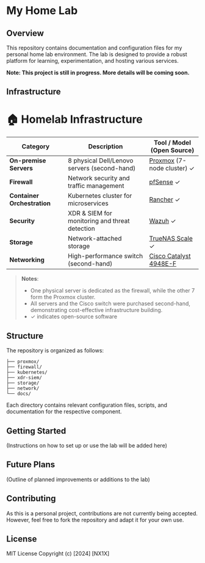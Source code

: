 # My Home Lab

## Overview

This repository contains documentation and configuration files for my personal home lab environment. The lab is designed to provide a robust platform for learning, experimentation, and hosting various services.

**Note: This project is still in progress. More details will be coming soon.**

## Infrastructure

# 🏠 Homelab Infrastructure

| Category | Description | Tool / Model (Open Source) |
|----------|-------------|---------------------|
| **On-premise Servers** | 8 physical Dell/Lenovo servers (second-hand) | [Proxmox](https://www.proxmox.com/en/) (7-node cluster) ✓ |
| **Firewall** | Network security and traffic management | [pfSense](https://www.pfsense.org/) ✓ |
| **Container Orchestration** | Kubernetes cluster for microservices | [Rancher](https://www.rancher.com/) ✓ |
| **Security** | XDR & SIEM for monitoring and threat detection | [Wazuh](https://wazuh.com/) ✓ |
| **Storage** | Network-attached storage | [TrueNAS Scale](https://www.truenas.com/truenas-scale/) ✓ |
| **Networking** | High-performance switch (second-hand) | [Cisco Catalyst 4948E-F](https://www.cisco.com/c/en/us/products/switches/catalyst-4948e-ethernet-switch/index.html) |

> **Notes**: 
> - One physical server is dedicated as the firewall, while the other 7 form the Proxmox cluster.
> - All servers and the Cisco switch were purchased second-hand, demonstrating cost-effective infrastructure building.
> - ✓ indicates open-source software


## Structure

The repository is organized as follows:

```
├── proxmox/
├── firewall/
├── kubernetes/
├── xdr-siem/
├── storage/
├── network/
└── docs/
```

Each directory contains relevant configuration files, scripts, and documentation for the respective component.

## Getting Started

(Instructions on how to set up or use the lab will be added here)

## Future Plans

(Outline of planned improvements or additions to the lab)

## Contributing

As this is a personal project, contributions are not currently being accepted. However, feel free to fork the repository and adapt it for your own use.

## License

MIT License
Copyright (c) [2024] [NX1X]
